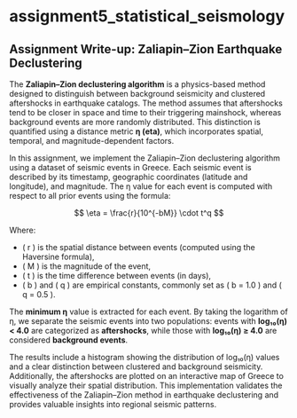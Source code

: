 # assignment5_statistical_seismology

## Assignment Write-up: Zaliapin–Zion Earthquake Declustering

The **Zaliapin–Zion declustering algorithm** is a physics-based method designed to distinguish between background seismicity and clustered aftershocks in earthquake catalogs. The method assumes that aftershocks tend to be closer in space and time to their triggering mainshock, whereas background events are more randomly distributed. This distinction is quantified using a distance metric **η (eta)**, which incorporates spatial, temporal, and magnitude-dependent factors.

In this assignment, we implement the Zaliapin–Zion declustering algorithm using a dataset of seismic events in Greece. Each seismic event is described by its timestamp, geographic coordinates (latitude and longitude), and magnitude. The η value for each event is computed with respect to all prior events using the formula:

$$
\eta = \frac{r}{10^{-bM}} \cdot t^q
$$

Where:
- \( r \) is the spatial distance between events (computed using the Haversine formula),
- \( M \) is the magnitude of the event,
- \( t \) is the time difference between events (in days),
- \( b \) and \( q \) are empirical constants, commonly set as \( b = 1.0 \) and \( q = 0.5 \).

The **minimum η** value is extracted for each event. By taking the logarithm of η, we separate the seismic events into two populations: events with **log₁₀(η) < 4.0** are categorized as **aftershocks**, while those with **log₁₀(η) ≥ 4.0** are considered **background events**.

The results include a histogram showing the distribution of log₁₀(η) values and a clear distinction between clustered and background seismicity. Additionally, the aftershocks are plotted on an interactive map of Greece to visually analyze their spatial distribution. This implementation validates the effectiveness of the Zaliapin–Zion method in earthquake declustering and provides valuable insights into regional seismic patterns.

